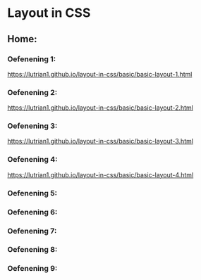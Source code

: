 # Layout in CSS

## Home:

### Oefenening 1:
https://lutrian1.github.io/layout-in-css/basic/basic-layout-1.html
### Oefenening 2:
https://lutrian1.github.io/layout-in-css/basic/basic-layout-2.html
### Oefenening 3:
https://lutrian1.github.io/layout-in-css/basic/basic-layout-3.html
### Oefenening 4:
https://lutrian1.github.io/layout-in-css/basic/basic-layout-4.html
### Oefenening 5:

### Oefenening 6:

### Oefenening 7:

### Oefenening 8:

### Oefenening 9:
